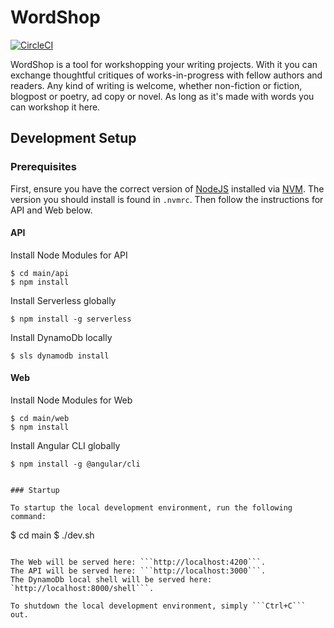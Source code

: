 # WordShop

[![CircleCI](https://circleci.com/gh/WordShopApp/main/tree/master.svg?style=svg&circle-token=62aa93b79fc559a39add5f170f19c7bbc173f5d7)](https://circleci.com/gh/WordShopApp/main/tree/master)

WordShop is a tool for workshopping your writing projects. With it you can exchange thoughtful critiques of works-in-progress with  fellow authors and readers. Any kind of writing is welcome, whether non-fiction or fiction, blogpost or poetry, ad copy or novel. As long as it's made with words you can workshop it here.


## Development Setup

### Prerequisites

First, ensure you have the correct version of [NodeJS](https://nodejs.org/en/) installed via [NVM](https://github.com/creationix/nvm). The version you should install is found in ```.nvmrc```. Then follow the instructions for API and Web below.

#### API

Install Node Modules for API

```
$ cd main/api
$ npm install
```

Install Serverless globally

```
$ npm install -g serverless
```

Install DynamoDb locally

```
$ sls dynamodb install
```

#### Web

Install Node Modules for Web

```
$ cd main/web
$ npm install
```

Install Angular CLI globally

```
$ npm install -g @angular/cli


### Startup

To startup the local development environment, run the following command:

```
$ cd main
$ ./dev.sh
```

The Web will be served here: ```http://localhost:4200```.
The API will be served here: ```http://localhost:3000```.
The DynamoDb local shell will be served here: `http://localhost:8000/shell```.

To shutdown the local development environment, simply ```Ctrl+C``` out.